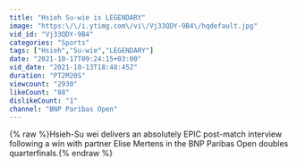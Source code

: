 ```yaml
---
title: "Hsieh Su-wie is LEGENDARY"
image: "https:\/\/i.ytimg.com\/vi\/Vj33QDY-9B4\/hqdefault.jpg"
vid_id: "Vj33QDY-9B4"
categories: "Sports"
tags: ["Hsieh","Su-wie","LEGENDARY"]
date: "2021-10-17T09:24:15+03:00"
vid_date: "2021-10-13T18:48:45Z"
duration: "PT2M20S"
viewcount: "2930"
likeCount: "88"
dislikeCount: "1"
channel: "BNP Paribas Open"
---
```

{% raw %}Hsieh-Su wei delivers an absolutely EPIC post-match interview following a win with partner Elise Mertens in the BNP Paribas Open doubles quarterfinals.{% endraw %}

